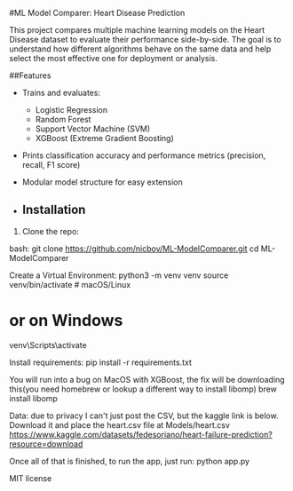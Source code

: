 #ML Model Comparer: Heart Disease Prediction

This project compares multiple machine learning models on the Heart Disease dataset to evaluate their performance side-by-side. The goal is to understand how different algorithms behave on the same data and help select the most effective one for deployment or analysis.

##Features

- Trains and evaluates:
  - Logistic Regression
  - Random Forest
  - Support Vector Machine (SVM)
  - XGBoost (Extreme Gradient Boosting)
- Prints classification accuracy and performance metrics (precision, recall, F1 score)
- Modular model structure for easy extension

- ## Installation

1. Clone the repo:

bash:
git clone https://github.com/nicbov/ML-ModelComparer.git
cd ML-ModelComparer

Create a Virtual Environment:
python3 -m venv venv
source venv/bin/activate  # macOS/Linux
# or on Windows
venv\Scripts\activate

Install requirements:
pip install -r requirements.txt

You will run into a bug on MacOS with XGBoost, the fix will be downloading this(you need homebrew or lookup a different way to install libomp)
brew install libomp

Data:
due to privacy I can't just post the CSV, but the kaggle link is below. Download it and place the heart.csv file at Models/heart.csv
https://www.kaggle.com/datasets/fedesoriano/heart-failure-prediction?resource=download

Once all of that is finished, to run the app, just run:
python app.py


MIT license
